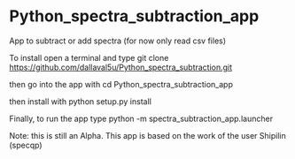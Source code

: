 # Python_spectra_subtraction_app
App to subtract or add spectra (for now only read csv files)

To install open a terminal and type git clone https://github.com/dallaval5u/Python_spectra_subtraction.git

then go into the app with cd Python_spectra_subtraction_app

then install with python setup.py install

Finally, to run the app type python -m spectra_subtraction_app.launcher

Note: this is still an Alpha. This app is based on the work of the user Shipilin (specqp)
